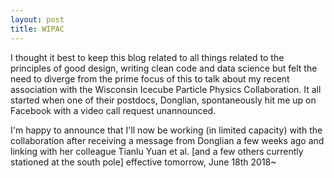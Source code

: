 ```yaml
---
layout: post
title: WIPAC
---
```

I thought it best to keep this blog related to all things related to the principles of good design, writing clean code and data science but felt the need to diverge from the prime focus of this to talk about my recent association with the Wisconsin Icecube Particle Physics Collaboration. It all started when one of their postdocs, Donglian, spontaneously hit me up on Facebook with a video call request unannounced.


I'm happy to announce that I'll now be working (in limited capacity) with the collaboration after receiving a message from Donglian a few weeks ago and linking with her colleague Tianlu Yuan et al. [and a few others currently stationed at the south pole] effective tomorrow, June 18th 2018~
